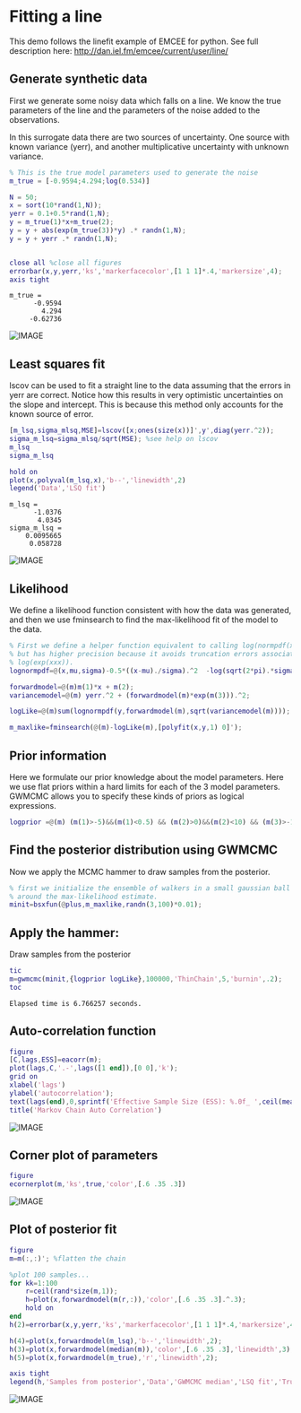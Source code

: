 Fitting a line
=======================================

This demo follows the linefit example of EMCEE for python. See full description here: http://dan.iel.fm/emcee/current/user/line/



Generate synthetic data
----------------------------------------------------------

First we generate some noisy data which falls on a line. We know the true parameters of the line and the parameters of the noise added to the observations.

In this surrogate data there are two sources of uncertainty. One source with known variance (yerr), and another multiplicative uncertainty with unknown variance.

```matlab
% This is the true model parameters used to generate the noise
m_true = [-0.9594;4.294;log(0.534)]

N = 50;
x = sort(10*rand(1,N));
yerr = 0.1+0.5*rand(1,N);
y = m_true(1)*x+m_true(2);
y = y + abs(exp(m_true(3))*y) .* randn(1,N);
y = y + yerr .* randn(1,N);


close all %close all figures
errorbar(x,y,yerr,'ks','markerfacecolor',[1 1 1]*.4,'markersize',4);
axis tight
```

```
m_true =
      -0.9594
        4.294
     -0.62736

```
    
![IMAGE](ex_linefit_01.png)


Least squares fit
----------------------------------------------------------

lscov can be used to fit a straight line to the data assuming that the errors in yerr are correct. Notice how this results in very optimistic uncertainties on the slope and intercept. This is because this method only accounts for the known source of error.

```matlab
[m_lsq,sigma_mlsq,MSE]=lscov([x;ones(size(x))]',y',diag(yerr.^2));
sigma_m_lsq=sigma_mlsq/sqrt(MSE); %see help on lscov
m_lsq
sigma_m_lsq

hold on
plot(x,polyval(m_lsq,x),'b--','linewidth',2)
legend('Data','LSQ fit')
```

```
m_lsq =
      -1.0376
       4.0345
sigma_m_lsq =
    0.0095665
     0.058728

```
    
![IMAGE](ex_linefit_02.png)


Likelihood
----------------------------------------------------------

We define a likelihood function consistent with how the data was generated, and then we use fminsearch to find the max-likelihood fit of the model to the data.

```matlab
% First we define a helper function equivalent to calling log(normpdf(x,mu,sigma))
% but has higher precision because it avoids truncation errors associated with calling
% log(exp(xxx)).
lognormpdf=@(x,mu,sigma)-0.5*((x-mu)./sigma).^2  -log(sqrt(2*pi).*sigma);

forwardmodel=@(m)m(1)*x + m(2);
variancemodel=@(m) yerr.^2 + (forwardmodel(m)*exp(m(3))).^2;

logLike=@(m)sum(lognormpdf(y,forwardmodel(m),sqrt(variancemodel(m))));

m_maxlike=fminsearch(@(m)-logLike(m),[polyfit(x,y,1) 0]');
```


Prior information
----------------------------------------------------------

Here we formulate our prior knowledge about the model parameters. Here we use flat priors within a hard limits for each of the 3 model parameters. GWMCMC allows you to specify these kinds of priors as logical expressions.

```matlab
logprior =@(m) (m(1)>-5)&&(m(1)<0.5) && (m(2)>0)&&(m(2)<10) && (m(3)>-10)&&(m(3)<1) ;
```


Find the posterior distribution using GWMCMC
----------------------------------------------------------

Now we apply the MCMC hammer to draw samples from the posterior.

```matlab
% first we initialize the ensemble of walkers in a small gaussian ball
% around the max-likelihood estimate.
minit=bsxfun(@plus,m_maxlike,randn(3,100)*0.01);
```


Apply the hammer:
----------------------------------------------------------

Draw samples from the posterior

```matlab
tic
m=gwmcmc(minit,{logprior logLike},100000,'ThinChain',5,'burnin',.2);
toc
```

```
Elapsed time is 6.766257 seconds.

```
    

Auto-correlation function
----------------------------------------------------------

```matlab
figure
[C,lags,ESS]=eacorr(m);
plot(lags,C,'.-',lags([1 end]),[0 0],'k');
grid on
xlabel('lags')
ylabel('autocorrelation');
text(lags(end),0,sprintf('Effective Sample Size (ESS): %.0f_ ',ceil(mean(ESS))),'verticalalignment','bottom','horizontalalignment','right')
title('Markov Chain Auto Correlation')
```

![IMAGE](ex_linefit_03.png)


Corner plot of parameters
----------------------------------------------------------

```matlab
figure
ecornerplot(m,'ks',true,'color',[.6 .35 .3])
```

![IMAGE](ex_linefit_04.png)


Plot of posterior fit
----------------------------------------------------------

```matlab
figure
m=m(:,:)'; %flatten the chain

%plot 100 samples...
for kk=1:100
    r=ceil(rand*size(m,1));
    h=plot(x,forwardmodel(m(r,:)),'color',[.6 .35 .3].^.3);
    hold on
end
h(2)=errorbar(x,y,yerr,'ks','markerfacecolor',[1 1 1]*.4,'markersize',4);

h(4)=plot(x,forwardmodel(m_lsq),'b--','linewidth',2);
h(3)=plot(x,forwardmodel(median(m)),'color',[.6 .35 .3],'linewidth',3);
h(5)=plot(x,forwardmodel(m_true),'r','linewidth',2);

axis tight
legend(h,'Samples from posterior','Data','GWMCMC median','LSQ fit','Truth')
```

![IMAGE](ex_linefit_05.png)
